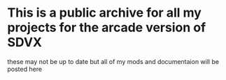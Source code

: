 # This is a public archive for all my projects for the arcade version of SDVX
these may not be up to date but all of my mods and documentaion will be posted here
